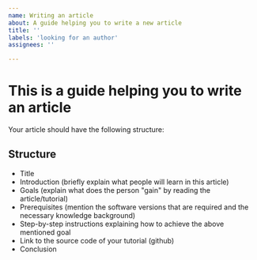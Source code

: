 ```yaml
---
name: Writing an article
about: A guide helping you to write a new article
title: ''
labels: 'looking for an author'
assignees: ''

---
```


# This is a guide helping you to write an article

Your article should have the following structure:

## Structure

- Title
- Introduction (briefly explain what people will learn in this article)
- Goals (explain what does the person "gain" by reading the article/tutorial)
- Prerequisites (mention the software versions that are required and the necessary knowledge background)
- Step-by-step instructions explaining how to achieve the above mentioned goal
- Link to the source code of your tutorial (github)
- Conclusion
